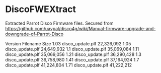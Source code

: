 # DiscoFWEXtract
Extracted Parrot Disco Firmware files. Secured from https://github.com/uavpal/disco4g/wiki/Manual-firmware-upgrade-and-downgrade-of-Parrot-Disco

Version	Filename	Size
1.03	disco_update.plf	22,326,092
1.05	disco_update.plf	24,649,932
1.1	disco_update.plf	35,069,084
1.11	disco_update.plf	35,069,056
1.21	disco_update.plf	36,290,428
1.3	disco_update.plf	36,758,980
1.41	disco_update.plf	37,164,924
1.7	disco_update.plf	41,224,804
1.71	disco_update.plf	41,222,212
